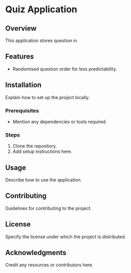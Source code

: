 # Quiz Application

## Overview
This application stores question in 

## Features
- Randomised question order for less predictability.

## Installation
Explain how to set up the project locally.

### Prerequisites
- Mention any dependencies or tools required.

### Steps
1. Clone the repository.
2. Add setup instructions here.

## Usage
Describe how to use the application.

## Contributing
Guidelines for contributing to the project.

## License
Specify the license under which the project is distributed.

## Acknowledgments
Credit any resources or contributors here.